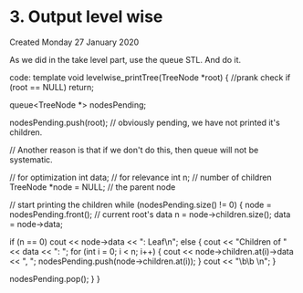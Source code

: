 # 3. Output level wise
Created Monday 27 January 2020

As we did in the take level part, use the queue STL. And do it.

code:
template <typename T>
void levelwise_printTree(TreeNode<int> *root)
{
//prank check
if (root == NULL)
return;

queue<TreeNode<int> *> nodesPending;

nodesPending.push(root); // obviously pending, we have not printed it's children.

// Another reason is that if we don't do this, then queue will not be systematic.

// for optimization
int data;                   // for relevance
int n;                      // number of children
TreeNode<int> *node = NULL; // the parent node

// start printing the children
while (nodesPending.size() != 0)
{
node = nodesPending.front(); // current root's data
n = node->children.size();
data = node->data;

if (n == 0)
cout << node->data << ": Leaf\n";
else
{
cout << "Children of " << data << ": ";
for (int i = 0; i < n; i++)
{
cout << node->children.at(i)->data << ", ";
nodesPending.push(node->children.at(i));
}
cout << "\b\b  \n";
}

nodesPending.pop();
}
}

